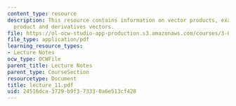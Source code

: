 ```yaml
---
content_type: resource
description: This resource contains information on vector products, examples of cross
  product and derivatives vectors.
file: https://ol-ocw-studio-app-production.s3.amazonaws.com/courses/3-016-mathematics-for-materials-scientists-and-engineers-fall-2005/24516dca3729b9f373330a6e513cf428_lecture_11.pdf
file_type: application/pdf
learning_resource_types:
- Lecture Notes
ocw_type: OCWFile
parent_title: Lecture Notes
parent_type: CourseSection
resourcetype: Document
title: lecture_11.pdf
uid: 24516dca-3729-b9f3-7333-0a6e513cf428
---
```

